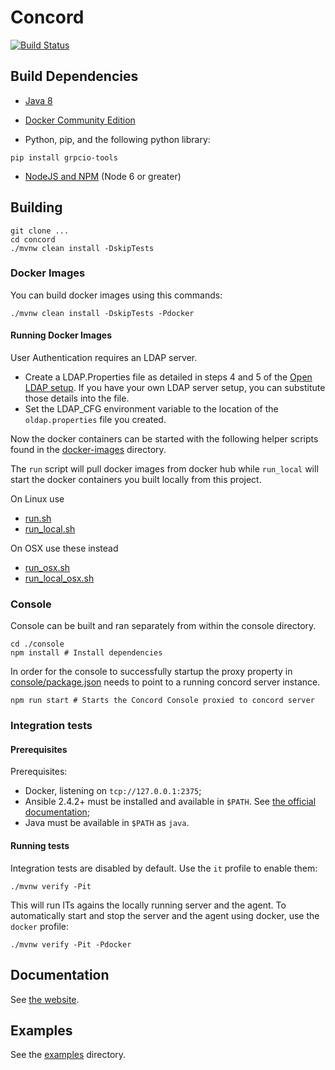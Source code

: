 # Concord

[![Build Status](https://ci.walmart.com/buildStatus/icon?job=concord)](https://ci.walmart.com/job/concord/)

## Build Dependencies

- [Java 8](http://www.oracle.com/technetwork/java/javase/downloads/jdk8-downloads-2133151.html)

- [Docker Community Edition](https://www.docker.com/community-edition)

- Python, pip, and the following python library:

```shell
pip install grpcio-tools
```

- [NodeJS and NPM](https://nodejs.org/en/download/) (Node 6 or greater)

## Building

```shell
git clone ...
cd concord
./mvnw clean install -DskipTests
```

### Docker Images

You can build docker images using this commands:

```shell
./mvnw clean install -DskipTests -Pdocker
```

#### Running Docker Images

User Authentication requires an LDAP server.

- Create a LDAP.Properties file as detailed in steps 4 and 5 of the [Open LDAP setup](https://github.com/takari/concord/blob/openldap-setup/docs/openldap/README.md). If you have your own LDAP server setup, you can substitute those details into the file.
- Set the LDAP_CFG environment variable to the location of the `oldap.properties` file you created.

Now the docker containers can be started with the following helper scripts found in the [docker-images](docker-images) directory.

The `run` script will pull docker images from docker hub while `run_local` will start the docker containers you built locally from this project.

On Linux use

- [run.sh](docker-images/run.sh)
- [run_local.sh](docker-images/run_local.sh)

On OSX use these instead

- [run_osx.sh](docker-images/run_osx.sh)
- [run_local_osx.sh](docker-images/run_local_osx.sh)

### Console

Console can be built and ran separately from within the console directory.

```shell
cd ./console
npm install # Install dependencies
```

In order for the console to successfully startup the proxy property in [console/package.json](console/package.json) needs to point to a running concord server instance.

```shell
npm run start # Starts the Concord Console proxied to concord server
```

### Integration tests

#### Prerequisites

Prerequisites:

- Docker, listening on `tcp://127.0.0.1:2375`;
- Ansible 2.4.2+ must be installed and available in `$PATH`.
  See [the official documentation](http://docs.ansible.com/ansible/intro_installation.html);
- Java must be available in `$PATH` as `java`.

#### Running tests

Integration tests are disabled by default. Use the `it` profile to enable them:

```shell
./mvnw verify -Pit
```

This will run ITs agains the locally running server and the agent.
To automatically start and stop the server and the agent using docker, use the
`docker` profile:

```shell
./mvnw verify -Pit -Pdocker
```

## Documentation

See [the website](http://concord.walmart.com).

## Examples

See the [examples](examples) directory.
